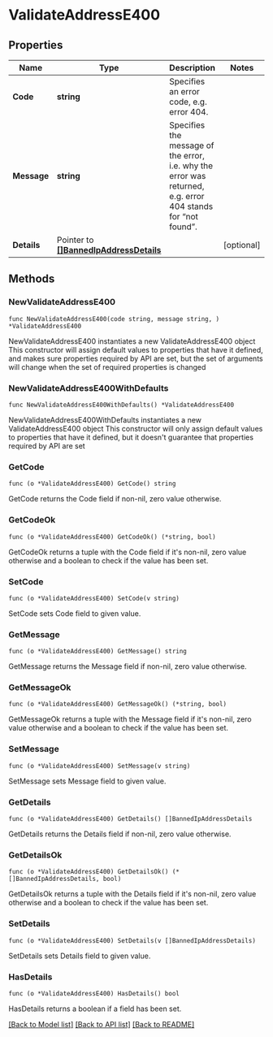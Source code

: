 # ValidateAddressE400

## Properties

Name | Type | Description | Notes
------------ | ------------- | ------------- | -------------
**Code** | **string** | Specifies an error code, e.g. error 404. | 
**Message** | **string** | Specifies the message of the error, i.e. why the error was returned, e.g. error 404 stands for “not found”. | 
**Details** | Pointer to [**[]BannedIpAddressDetails**](BannedIpAddressDetails.md) |  | [optional] 

## Methods

### NewValidateAddressE400

`func NewValidateAddressE400(code string, message string, ) *ValidateAddressE400`

NewValidateAddressE400 instantiates a new ValidateAddressE400 object
This constructor will assign default values to properties that have it defined,
and makes sure properties required by API are set, but the set of arguments
will change when the set of required properties is changed

### NewValidateAddressE400WithDefaults

`func NewValidateAddressE400WithDefaults() *ValidateAddressE400`

NewValidateAddressE400WithDefaults instantiates a new ValidateAddressE400 object
This constructor will only assign default values to properties that have it defined,
but it doesn't guarantee that properties required by API are set

### GetCode

`func (o *ValidateAddressE400) GetCode() string`

GetCode returns the Code field if non-nil, zero value otherwise.

### GetCodeOk

`func (o *ValidateAddressE400) GetCodeOk() (*string, bool)`

GetCodeOk returns a tuple with the Code field if it's non-nil, zero value otherwise
and a boolean to check if the value has been set.

### SetCode

`func (o *ValidateAddressE400) SetCode(v string)`

SetCode sets Code field to given value.


### GetMessage

`func (o *ValidateAddressE400) GetMessage() string`

GetMessage returns the Message field if non-nil, zero value otherwise.

### GetMessageOk

`func (o *ValidateAddressE400) GetMessageOk() (*string, bool)`

GetMessageOk returns a tuple with the Message field if it's non-nil, zero value otherwise
and a boolean to check if the value has been set.

### SetMessage

`func (o *ValidateAddressE400) SetMessage(v string)`

SetMessage sets Message field to given value.


### GetDetails

`func (o *ValidateAddressE400) GetDetails() []BannedIpAddressDetails`

GetDetails returns the Details field if non-nil, zero value otherwise.

### GetDetailsOk

`func (o *ValidateAddressE400) GetDetailsOk() (*[]BannedIpAddressDetails, bool)`

GetDetailsOk returns a tuple with the Details field if it's non-nil, zero value otherwise
and a boolean to check if the value has been set.

### SetDetails

`func (o *ValidateAddressE400) SetDetails(v []BannedIpAddressDetails)`

SetDetails sets Details field to given value.

### HasDetails

`func (o *ValidateAddressE400) HasDetails() bool`

HasDetails returns a boolean if a field has been set.


[[Back to Model list]](../README.md#documentation-for-models) [[Back to API list]](../README.md#documentation-for-api-endpoints) [[Back to README]](../README.md)


